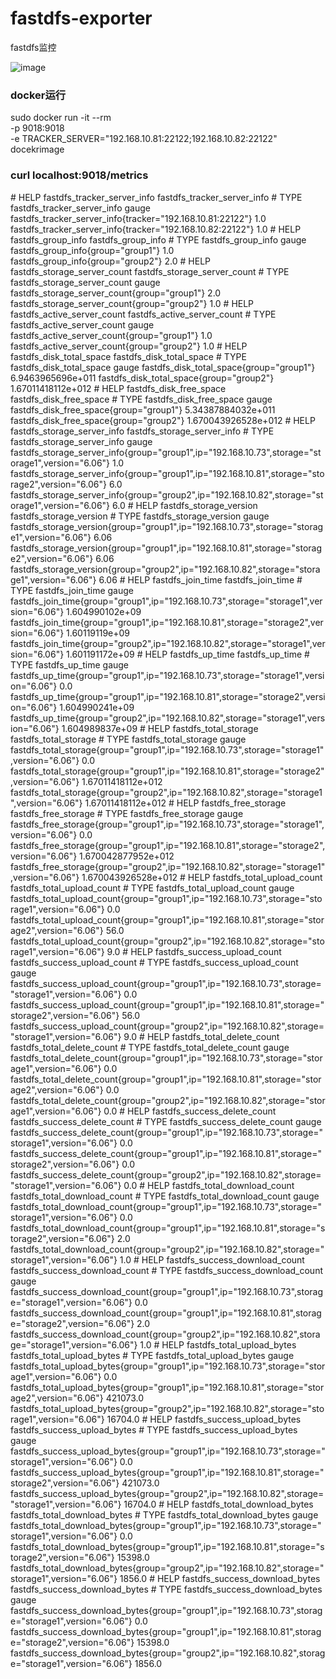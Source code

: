 # fastdfs-exporter
fastdfs监控

![image](https://github.com/whithen/fastdfs-exporter/blob/master/FastDFSMonitor.jpg)

### docker运行

sudo docker run -it --rm \
-p 9018:9018 \
-e TRACKER_SERVER="192.168.10.81:22122;192.168.10.82:22122" \
docekrimage

### curl localhost:9018/metrics

\# HELP fastdfs_tracker_server_info fastdfs_tracker_server_info
\# TYPE fastdfs_tracker_server_info gauge
fastdfs_tracker_server_info{tracker="192.168.10.81:22122"} 1.0
fastdfs_tracker_server_info{tracker="192.168.10.82:22122"} 1.0
\# HELP fastdfs_group_info fastdfs_group_info
\# TYPE fastdfs_group_info gauge
fastdfs_group_info{group="group1"} 1.0
fastdfs_group_info{group="group2"} 2.0
\# HELP fastdfs_storage_server_count fastdfs_storage_server_count
\# TYPE fastdfs_storage_server_count gauge
fastdfs_storage_server_count{group="group1"} 2.0
fastdfs_storage_server_count{group="group2"} 1.0
\# HELP fastdfs_active_server_count fastdfs_active_server_count
\# TYPE fastdfs_active_server_count gauge
fastdfs_active_server_count{group="group1"} 1.0
fastdfs_active_server_count{group="group2"} 1.0
\# HELP fastdfs_disk_total_space fastdfs_disk_total_space
\# TYPE fastdfs_disk_total_space gauge
fastdfs_disk_total_space{group="group1"} 6.9463965696e+011
fastdfs_disk_total_space{group="group2"} 1.67011418112e+012
\# HELP fastdfs_disk_free_space fastdfs_disk_free_space
\# TYPE fastdfs_disk_free_space gauge
fastdfs_disk_free_space{group="group1"} 5.34387884032e+011
fastdfs_disk_free_space{group="group2"} 1.670043926528e+012
\# HELP fastdfs_storage_server_info fastdfs_storage_server_info
\# TYPE fastdfs_storage_server_info gauge
fastdfs_storage_server_info{group="group1",ip="192.168.10.73",storage="storage1",version="6.06"} 1.0
fastdfs_storage_server_info{group="group1",ip="192.168.10.81",storage="storage2",version="6.06"} 6.0
fastdfs_storage_server_info{group="group2",ip="192.168.10.82",storage="storage1",version="6.06"} 6.0
\# HELP fastdfs_storage_version fastdfs_storage_version
\# TYPE fastdfs_storage_version gauge
fastdfs_storage_version{group="group1",ip="192.168.10.73",storage="storage1",version="6.06"} 6.06
fastdfs_storage_version{group="group1",ip="192.168.10.81",storage="storage2",version="6.06"} 6.06
fastdfs_storage_version{group="group2",ip="192.168.10.82",storage="storage1",version="6.06"} 6.06
\# HELP fastdfs_join_time fastdfs_join_time
\# TYPE fastdfs_join_time gauge
fastdfs_join_time{group="group1",ip="192.168.10.73",storage="storage1",version="6.06"} 1.604990102e+09
fastdfs_join_time{group="group1",ip="192.168.10.81",storage="storage2",version="6.06"} 1.60119119e+09
fastdfs_join_time{group="group2",ip="192.168.10.82",storage="storage1",version="6.06"} 1.601191172e+09
\# HELP fastdfs_up_time fastdfs_up_time
\# TYPE fastdfs_up_time gauge
fastdfs_up_time{group="group1",ip="192.168.10.73",storage="storage1",version="6.06"} 0.0
fastdfs_up_time{group="group1",ip="192.168.10.81",storage="storage2",version="6.06"} 1.604990241e+09
fastdfs_up_time{group="group2",ip="192.168.10.82",storage="storage1",version="6.06"} 1.604989837e+09
\# HELP fastdfs_total_storage fastdfs_total_storage
\# TYPE fastdfs_total_storage gauge
fastdfs_total_storage{group="group1",ip="192.168.10.73",storage="storage1",version="6.06"} 0.0
fastdfs_total_storage{group="group1",ip="192.168.10.81",storage="storage2",version="6.06"} 1.67011418112e+012
fastdfs_total_storage{group="group2",ip="192.168.10.82",storage="storage1",version="6.06"} 1.67011418112e+012
\# HELP fastdfs_free_storage fastdfs_free_storage
\# TYPE fastdfs_free_storage gauge
fastdfs_free_storage{group="group1",ip="192.168.10.73",storage="storage1",version="6.06"} 0.0
fastdfs_free_storage{group="group1",ip="192.168.10.81",storage="storage2",version="6.06"} 1.670042877952e+012
fastdfs_free_storage{group="group2",ip="192.168.10.82",storage="storage1",version="6.06"} 1.670043926528e+012
\# HELP fastdfs_total_upload_count fastdfs_total_upload_count
\# TYPE fastdfs_total_upload_count gauge
fastdfs_total_upload_count{group="group1",ip="192.168.10.73",storage="storage1",version="6.06"} 0.0
fastdfs_total_upload_count{group="group1",ip="192.168.10.81",storage="storage2",version="6.06"} 56.0
fastdfs_total_upload_count{group="group2",ip="192.168.10.82",storage="storage1",version="6.06"} 9.0
\# HELP fastdfs_success_upload_count fastdfs_success_upload_count
\# TYPE fastdfs_success_upload_count gauge
fastdfs_success_upload_count{group="group1",ip="192.168.10.73",storage="storage1",version="6.06"} 0.0
fastdfs_success_upload_count{group="group1",ip="192.168.10.81",storage="storage2",version="6.06"} 56.0
fastdfs_success_upload_count{group="group2",ip="192.168.10.82",storage="storage1",version="6.06"} 9.0
\# HELP fastdfs_total_delete_count fastdfs_total_delete_count
\# TYPE fastdfs_total_delete_count gauge
fastdfs_total_delete_count{group="group1",ip="192.168.10.73",storage="storage1",version="6.06"} 0.0
fastdfs_total_delete_count{group="group1",ip="192.168.10.81",storage="storage2",version="6.06"} 0.0
fastdfs_total_delete_count{group="group2",ip="192.168.10.82",storage="storage1",version="6.06"} 0.0
\# HELP fastdfs_success_delete_count fastdfs_success_delete_count
\# TYPE fastdfs_success_delete_count gauge
fastdfs_success_delete_count{group="group1",ip="192.168.10.73",storage="storage1",version="6.06"} 0.0
fastdfs_success_delete_count{group="group1",ip="192.168.10.81",storage="storage2",version="6.06"} 0.0
fastdfs_success_delete_count{group="group2",ip="192.168.10.82",storage="storage1",version="6.06"} 0.0
\# HELP fastdfs_total_download_count fastdfs_total_download_count
\# TYPE fastdfs_total_download_count gauge
fastdfs_total_download_count{group="group1",ip="192.168.10.73",storage="storage1",version="6.06"} 0.0
fastdfs_total_download_count{group="group1",ip="192.168.10.81",storage="storage2",version="6.06"} 2.0
fastdfs_total_download_count{group="group2",ip="192.168.10.82",storage="storage1",version="6.06"} 1.0
\# HELP fastdfs_success_download_count fastdfs_success_download_count
\# TYPE fastdfs_success_download_count gauge
fastdfs_success_download_count{group="group1",ip="192.168.10.73",storage="storage1",version="6.06"} 0.0
fastdfs_success_download_count{group="group1",ip="192.168.10.81",storage="storage2",version="6.06"} 2.0
fastdfs_success_download_count{group="group2",ip="192.168.10.82",storage="storage1",version="6.06"} 1.0
\# HELP fastdfs_total_upload_bytes fastdfs_total_upload_bytes
\# TYPE fastdfs_total_upload_bytes gauge
fastdfs_total_upload_bytes{group="group1",ip="192.168.10.73",storage="storage1",version="6.06"} 0.0
fastdfs_total_upload_bytes{group="group1",ip="192.168.10.81",storage="storage2",version="6.06"} 421073.0
fastdfs_total_upload_bytes{group="group2",ip="192.168.10.82",storage="storage1",version="6.06"} 16704.0
\# HELP fastdfs_success_upload_bytes fastdfs_success_upload_bytes
\# TYPE fastdfs_success_upload_bytes gauge
fastdfs_success_upload_bytes{group="group1",ip="192.168.10.73",storage="storage1",version="6.06"} 0.0
fastdfs_success_upload_bytes{group="group1",ip="192.168.10.81",storage="storage2",version="6.06"} 421073.0
fastdfs_success_upload_bytes{group="group2",ip="192.168.10.82",storage="storage1",version="6.06"} 16704.0
\# HELP fastdfs_total_download_bytes fastdfs_total_download_bytes
\# TYPE fastdfs_total_download_bytes gauge
fastdfs_total_download_bytes{group="group1",ip="192.168.10.73",storage="storage1",version="6.06"} 0.0
fastdfs_total_download_bytes{group="group1",ip="192.168.10.81",storage="storage2",version="6.06"} 15398.0
fastdfs_total_download_bytes{group="group2",ip="192.168.10.82",storage="storage1",version="6.06"} 1856.0
\# HELP fastdfs_success_download_bytes fastdfs_success_download_bytes
\# TYPE fastdfs_success_download_bytes gauge
fastdfs_success_download_bytes{group="group1",ip="192.168.10.73",storage="storage1",version="6.06"} 0.0
fastdfs_success_download_bytes{group="group1",ip="192.168.10.81",storage="storage2",version="6.06"} 15398.0
fastdfs_success_download_bytes{group="group2",ip="192.168.10.82",storage="storage1",version="6.06"} 1856.0

